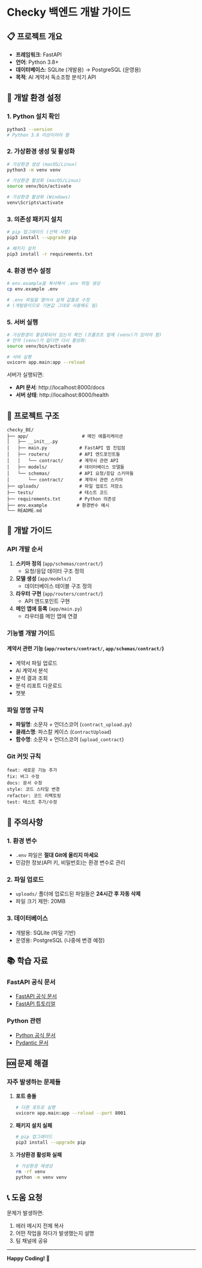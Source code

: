 # Checky 백엔드 개발 가이드

## 📋 프로젝트 개요

- **프레임워크**: FastAPI
- **언어**: Python 3.8+
- **데이터베이스**: SQLite (개발용) → PostgreSQL (운영용)
- **목적**: AI 계약서 독소조항 분석기 API

## 🚀 개발 환경 설정

### 1. Python 설치 확인

```bash
python3 --version
# Python 3.8 이상이어야 함
```

### 2. 가상환경 생성 및 활성화

```bash
# 가상환경 생성 (macOS/Linux)
python3 -m venv venv

# 가상환경 활성화 (macOS/Linux)
source venv/bin/activate

# 가상환경 활성화 (Windows)
venv\Scripts\activate
```

### 3. 의존성 패키지 설치

```bash
# pip 업그레이드 (선택 사항)
pip3 install --upgrade pip

# 패키지 설치
pip3 install -r requirements.txt
```

### 4. 환경 변수 설정

```bash
# env.example을 복사해서 .env 파일 생성
cp env.example .env

# .env 파일을 열어서 실제 값들로 수정
# (개발용이므로 기본값 그대로 사용해도 됨)
```

### 5. 서버 실행

```bash
# 가상환경이 활성화되어 있는지 확인 (프롬프트 앞에 (venv)가 있어야 함)
# 만약 (venv)가 없다면 다시 활성화:
source venv/bin/activate

# 서버 실행
uvicorn app.main:app --reload
```

서버가 실행되면:

- **API 문서**: http://localhost:8000/docs
- **서버 상태**: http://localhost:8000/health

## 📁 프로젝트 구조

```
checky_BE/
├── app/                    # 메인 애플리케이션
│   ├── __init__.py
│   ├── main.py            # FastAPI 앱 진입점
│   ├── routers/           # API 엔드포인트들
│   │   └── contract/      # 계약서 관련 API
│   ├── models/            # 데이터베이스 모델들
│   └── schemas/           # API 요청/응답 스키마들
│       └── contract/      # 계약서 관련 스키마
├── uploads/               # 파일 업로드 저장소
├── tests/                 # 테스트 코드
├── requirements.txt       # Python 의존성
├── env.example           # 환경변수 예시
└── README.md
```

## 🔧 개발 가이드

### API 개발 순서

1. **스키마 정의** (`app/schemas/contract/`)
   - 요청/응답 데이터 구조 정의
2. **모델 생성** (`app/models/`)
   - 데이터베이스 테이블 구조 정의
3. **라우터 구현** (`app/routers/contract/`)
   - API 엔드포인트 구현
4. **메인 앱에 등록** (`app/main.py`)
   - 라우터를 메인 앱에 연결

### 기능별 개발 가이드

#### 계약서 관련 기능 (`app/routers/contract/`, `app/schemas/contract/`)

- 계약서 파일 업로드
- AI 계약서 분석
- 분석 결과 조회
- 분석 리포트 다운로드
- 챗봇

### 파일 명명 규칙

- **파일명**: 소문자 + 언더스코어 (`contract_upload.py`)
- **클래스명**: 파스칼 케이스 (`ContractUpload`)
- **함수명**: 소문자 + 언더스코어 (`upload_contract`)

### Git 커밋 규칙

```
feat: 새로운 기능 추가
fix: 버그 수정
docs: 문서 수정
style: 코드 스타일 변경
refactor: 코드 리팩토링
test: 테스트 추가/수정
```

## 🚨 주의사항

### 1. 환경 변수

- `.env` 파일은 **절대 Git에 올리지 마세요**
- 민감한 정보(API 키, 비밀번호)는 환경 변수로 관리

### 2. 파일 업로드

- `uploads/` 폴더에 업로드된 파일들은 **24시간 후 자동 삭제**
- 파일 크기 제한: 20MB

### 3. 데이터베이스

- 개발용: SQLite (파일 기반)
- 운영용: PostgreSQL (나중에 변경 예정)

## 📚 학습 자료

### FastAPI 공식 문서

- [FastAPI 공식 문서](https://fastapi.tiangolo.com/)
- [FastAPI 튜토리얼](https://fastapi.tiangolo.com/tutorial/)

### Python 관련

- [Python 공식 문서](https://docs.python.org/ko/3/)
- [Pydantic 문서](https://pydantic-docs.helpmanual.io/)

## 🆘 문제 해결

### 자주 발생하는 문제들

1. **포트 충돌**

   ```bash
   # 다른 포트로 실행
   uvicorn app.main:app --reload --port 8001
   ```

2. **패키지 설치 실패**

   ```bash
   # pip 업그레이드
   pip3 install --upgrade pip
   ```

3. **가상환경 활성화 실패**
   ```bash
   # 가상환경 재생성
   rm -rf venv
   python -m venv venv
   ```

## 📞 도움 요청

문제가 발생하면:

1. 에러 메시지 전체 복사
2. 어떤 작업을 하다가 발생했는지 설명
3. 팀 채널에 공유

---

**Happy Coding! 🎉**

